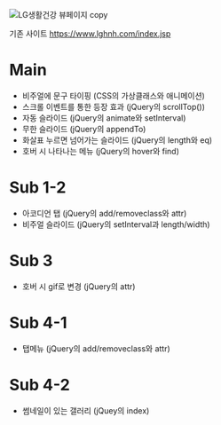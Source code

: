 ![LG생활건강 뷰페이지 copy](https://github.com/JiSeungHyeon/lg/assets/141790390/1645d08c-a171-47f0-9cbc-6a001eec26a1)


기존 사이트 https://www.lghnh.com/index.jsp 

# Main
- 비주얼에 문구 타이핑 (CSS의 가상클래스와 애니메이션)
- 스크롤 이벤트를 통한 등장 효과 (jQuery의 scrollTop())
- 자동 슬라이드 (jQuery의 animate와 setInterval)
- 무한 슬라이드 (jQuery의 appendTo)
- 화살표 누르면 넘어가는 슬라이드 (jQuery의 length와 eq)
- 호버 시 나타나는 메뉴 (jQuery의 hover와 find)


# Sub 1-2
- 아코디언 탭 (jQuery의 add/removeclass와 attr)
- 비주얼 슬라이드 (jQuery의 setInterval과 length/width)


# Sub 3
- 호버 시 gif로 변경 (jQuery의 attr)


# Sub 4-1
- 탭메뉴 (jQuery의 add/removeclass와 attr)


# Sub 4-2
- 썸네일이 있는 갤러리 (jQuey의 index)
